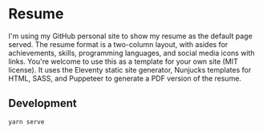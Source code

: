 # Resume

I'm using my GitHub personal site to show my resume as the default page served. The resume format is a two-column layout, with asides for achievements, skills, programming languages, and social media icons with links. You're welcome to use this as a template for your own site (MIT license). It uses the Eleventy static site generator, Nunjucks templates for HTML, SASS, and Puppeteer to generate a PDF version of the resume.

## Development

```bash
yarn serve
```
